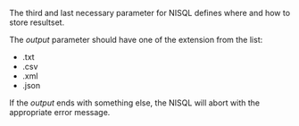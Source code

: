 The third and last necessary parameter for NISQL defines where and how to store resultset.

The _output_ parameter should have one of the extension from the list:
* .txt
* .csv
* .xml
* .json

If the _output_ ends with something else, the NISQL will abort with the appropriate error message.
